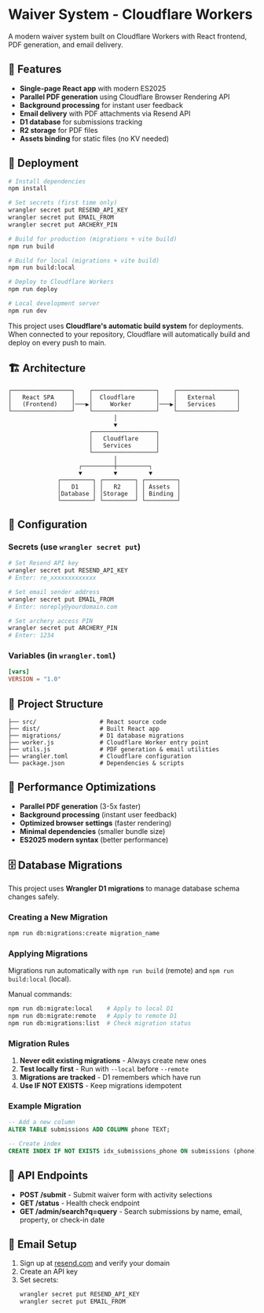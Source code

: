 # Waiver System - Cloudflare Workers

A modern waiver system built on Cloudflare Workers with React frontend, PDF generation, and email delivery.

## 🚀 Features

- **Single-page React app** with modern ES2025
- **Parallel PDF generation** using Cloudflare Browser Rendering API
- **Background processing** for instant user feedback
- **Email delivery** with PDF attachments via Resend API
- **D1 database** for submissions tracking
- **R2 storage** for PDF files
- **Assets binding** for static files (no KV needed)

## 🚀 Deployment

```bash
# Install dependencies
npm install

# Set secrets (first time only)
wrangler secret put RESEND_API_KEY
wrangler secret put EMAIL_FROM
wrangler secret put ARCHERY_PIN

# Build for production (migrations + vite build)
npm run build

# Build for local (migrations + vite build)
npm run build:local

# Deploy to Cloudflare Workers
npm run deploy

# Local development server
npm run dev
```

This project uses **Cloudflare's automatic build system** for deployments. When connected to your repository, Cloudflare will automatically build and deploy on every push to main.

## 🏗️ Architecture

```
┌─────────────────┐    ┌──────────────────┐    ┌─────────────────┐
│   React SPA     │    │  Cloudflare      │    │   External      │
│   (Frontend)    │───▶│     Worker       │───▶│   Services      │
└─────────────────┘    └──────────────────┘    └─────────────────┘
                              │
                              ▼
                       ┌──────────────────┐
                       │   Cloudflare     │
                       │   Services       │
                       └──────────────────┘
                              │
                    ┌─────────┼─────────┐
                    ▼         ▼         ▼
              ┌─────────┐ ┌─────────┐ ┌─────────┐
              │   D1    │ │   R2    │ │ Assets  │
              │Database │ │Storage  │ │ Binding │
              └─────────┘ └─────────┘ └─────────┘
```

## 🔑 Configuration

### Secrets (use `wrangler secret put`)

```bash
# Set Resend API key
wrangler secret put RESEND_API_KEY
# Enter: re_xxxxxxxxxxxxx

# Set email sender address
wrangler secret put EMAIL_FROM
# Enter: noreply@yourdomain.com

# Set archery access PIN
wrangler secret put ARCHERY_PIN
# Enter: 1234
```

### Variables (in `wrangler.toml`)

```toml
[vars]
VERSION = "1.0"
```

## 📁 Project Structure

```
├── src/                  # React source code
├── dist/                 # Built React app
├── migrations/           # D1 database migrations
├── worker.js             # Cloudflare Worker entry point
├── utils.js              # PDF generation & email utilities
├── wrangler.toml         # Cloudflare configuration
└── package.json          # Dependencies & scripts
```

## 🚀 Performance Optimizations

- **Parallel PDF generation** (3-5x faster)
- **Background processing** (instant user feedback)
- **Optimized browser settings** (faster rendering)
- **Minimal dependencies** (smaller bundle size)
- **ES2025 modern syntax** (better performance)

## 🗄️ Database Migrations

This project uses **Wrangler D1 migrations** to manage database schema changes safely.

### Creating a New Migration

```bash
npm run db:migrations:create migration_name
```

### Applying Migrations

Migrations run automatically with `npm run build` (remote) and `npm run build:local` (local).

Manual commands:
```bash
npm run db:migrate:local    # Apply to local D1
npm run db:migrate:remote   # Apply to remote D1
npm run db:migrations:list  # Check migration status
```

### Migration Rules

1. **Never edit existing migrations** - Always create new ones
2. **Test locally first** - Run with `--local` before `--remote`
3. **Migrations are tracked** - D1 remembers which have run
4. **Use IF NOT EXISTS** - Keep migrations idempotent

### Example Migration

```sql
-- Add a new column
ALTER TABLE submissions ADD COLUMN phone TEXT;

-- Create index
CREATE INDEX IF NOT EXISTS idx_submissions_phone ON submissions (phone);
```

## 🔌 API Endpoints

- **POST /submit** - Submit waiver form with activity selections
- **GET /status** - Health check endpoint
- **GET /admin/search?q=query** - Search submissions by name, email, property, or check-in date

## 📧 Email Setup

1. Sign up at [resend.com](https://resend.com) and verify your domain
2. Create an API key
3. Set secrets:
   ```bash
   wrangler secret put RESEND_API_KEY
   wrangler secret put EMAIL_FROM
   ```
